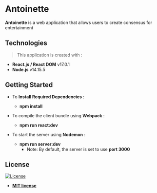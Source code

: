 # Antoinette

**Antoinette** is a web application that allows users to create consensus for entertainment


## Technologies

> This application is created with :
- **React.js / React DOM**    v17.0.1
- **Node.js**    v14.15.5


## Getting Started

- To **Install Required Dependencies** :
  - **npm install**

- To compile the client bundle using **Webpack** :
  - **npm run react:dev**

- To start the server using **Nodemon** :
  - **npm run server:dev**
    - Note: By default, the server is set to use **port 3000**


## License

[![License](http://img.shields.io/:license-mit-blue.svg?style=flat-square)](http://badges.mit-license.org)

- **[MIT license](http://opensource.org/licenses/mit-license.php)**